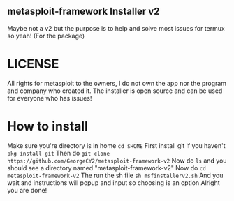## metasploit-framework Installer v2
Maybe not a v2 but the purpose is to help and solve most issues for termux so yeah! 
(For the package)
# LICENSE
All rights for metasploit to the owners, I do not own the app nor the program and company who created it.
The installer is open source and can be used for everyone who has issues!
# How to install 
Make sure you're directory is in home
`cd $HOME`
First install git if you haven't 
`pkg install git`
Then do 
`git clone https://github.com/GeorgeCY2/metasploit-framework-v2`
Now do `ls` and you should see a directory named "metasploit-framework-v2"
Now do
`cd metasploit-framework-v2`
The run the sh file
`sh msfinstallerv2.sh`
And you wait and instructions will popup and input so choosing is an option
Alright you are done!

